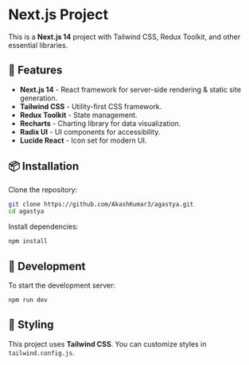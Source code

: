# Next.js Project

This is a **Next.js 14** project with Tailwind CSS, Redux Toolkit, and other essential libraries.

## 🚀 Features
- **Next.js 14** - React framework for server-side rendering & static site generation.
- **Tailwind CSS** - Utility-first CSS framework.
- **Redux Toolkit** - State management.
- **Recharts** - Charting library for data visualization.
- **Radix UI** - UI components for accessibility.
- **Lucide React** - Icon set for modern UI.

## 📦 Installation

Clone the repository:
```sh
git clone https://github.com/AkashKumar3/agastya.git
cd agastya
```

Install dependencies:
```sh
npm install
```

## 🔨 Development
To start the development server:
```sh
npm run dev
```


## 🎨 Styling
This project uses **Tailwind CSS**. You can customize styles in `tailwind.config.js`.

